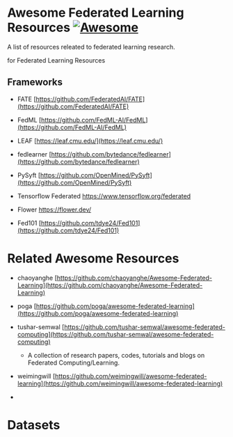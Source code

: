 # Awesome Federated Learning Resources [![Awesome](https://awesome.re/badge.svg)](https://awesome.re)

A list of resources releated to federated learning research.

for Federated Learning Resources

## Frameworks

- FATE [https://github.com/FederatedAI/FATE](https://github.com/FederatedAI/FATE)
- FedML [https://github.com/FedML-AI/FedML](https://github.com/FedML-AI/FedML)
- LEAF [https://leaf.cmu.edu/](https://leaf.cmu.edu/)
- fedlearner [https://github.com/bytedance/fedlearner](https://github.com/bytedance/fedlearner)
- PySyft [https://github.com/OpenMined/PySyft](https://github.com/OpenMined/PySyft)

- Tensorflow Federated https://www.tensorflow.org/federated
- Flower https://flower.dev/
- Fed101 [https://github.com/tdye24/Fed101](https://github.com/tdye24/Fed101)

# Related Awesome Resources

-  chaoyanghe [https://github.com/chaoyanghe/Awesome-Federated-Learning](https://github.com/chaoyanghe/Awesome-Federated-Learning)

- poga [https://github.com/poga/awesome-federated-learning](https://github.com/poga/awesome-federated-learning)

- tushar-semwal [https://github.com/tushar-semwal/awesome-federated-computing](https://github.com/tushar-semwal/awesome-federated-computing) 
  - A collection of research papers, codes, tutorials and blogs on Federated Computing/Learning.

- weimingwill [https://github.com/weimingwill/awesome-federated-learning](https://github.com/weimingwill/awesome-federated-learning)
- 

# Datasets

